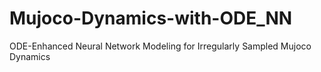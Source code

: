 # Mujoco-Dynamics-with-ODE_NN
ODE-Enhanced Neural Network Modeling for Irregularly Sampled Mujoco Dynamics
